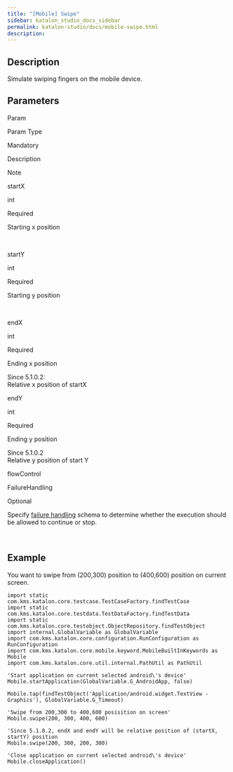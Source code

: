 ```yaml
---
title: "[Mobile] Swipe" 
sidebar: katalon_studio_docs_sidebar
permalink: katalon-studio/docs/mobile-swipe.html 
description: 
---
```

Description
-----------

Simulate swiping fingers on the mobile device.

Parameters
----------

Param

Param Type

Mandatory

Description

Note

startX

int

Required

Starting x position

 

startY

int

Required

Starting y position

 

endX

int

Required

Ending x position

Since 5.1.0.2:  
Relative x position of startX

endY

int

Required

Ending y position

Since 5.1.0.2  
Relative y position of start Y

flowControl

FailureHandling

Optional

Specify [failure handling](https://docs.katalon.com/x/qAAM) schema to determine whether the execution should be allowed to continue or stop.

 

Example 
--------

You want to swipe from (200,300) position to (400,600) position on current screen.

```
import static com.kms.katalon.core.testcase.TestCaseFactory.findTestCase
import static com.kms.katalon.core.testdata.TestDataFactory.findTestData
import static com.kms.katalon.core.testobject.ObjectRepository.findTestObject
import internal.GlobalVariable as GlobalVariable
import com.kms.katalon.core.configuration.RunConfiguration as RunConfiguration
import com.kms.katalon.core.mobile.keyword.MobileBuiltInKeywords as Mobile
import com.kms.katalon.core.util.internal.PathUtil as PathUtil

'Start application on current selected android\'s device'
Mobile.startApplication(GlobalVariable.G_AndroidApp, false)

Mobile.tap(findTestObject('Application/android.widget.TextView - Graphics'), GlobalVariable.G_Timeout)

'Swipe from 200,300 to 400,600 posisition on screen'
Mobile.swipe(200, 300, 400, 600)
 
'Since 5.1.0.2, endX and endY will be relative position of (startX, startY) position
Mobile.swipe(200, 300, 200, 300)

'Close application on current selected android\'s device'
Mobile.closeApplication()
```